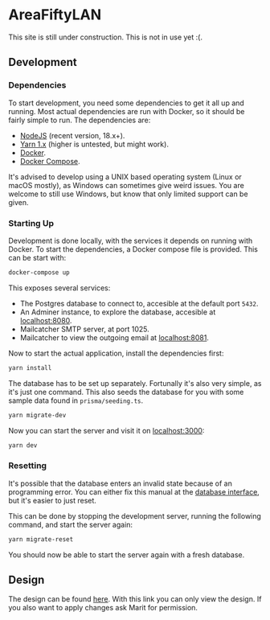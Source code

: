 # AreaFiftyLAN

This site is still under construction. This is not in use yet :(.

## Development

### Dependencies

To start development, you need some dependencies to get it all up and running.
Most actual dependencies are run with Docker, so it should be fairly simple to run.
The dependencies are:

-   [NodeJS](https://nodejs.org/) (recent version, 18.x+).
-   [Yarn 1.x](https://yarnpkg.com/) (higher is untested, but might work).
-   [Docker](https://www.docker.com/).
-   [Docker Compose](https://docs.docker.com/compose/).

It's advised to develop using a UNIX based operating system (Linux or macOS mostly), as Windows can sometimes give weird issues.
You are welcome to still use Windows, but know that only limited support can be given.

### Starting Up

Development is done locally, with the services it depends on running with Docker.
To start the dependencies, a Docker compose file is provided.
This can be start with:

```bash
docker-compose up
```

This exposes several services:

-   The Postgres database to connect to, accesible at the default port `5432`.
-   An Adminer instance, to explore the database, accesible at [localhost:8080](http://localhost:8080).
-   Mailcatcher SMTP server, at port 1025.
-   Mailcatcher to view the outgoing email at [localhost:8081](http://localhost:8081).

Now to start the actual application, install the dependencies first:

```bash
yarn install
```

The database has to be set up separately.
Fortunally it's also very simple, as it's just one command.
This also seeds the database for you with some sample data found in `prisma/seeding.ts`.

```bash
yarn migrate-dev
```

Now you can start the server and visit it on [localhost:3000](http://localhost:3000):

```bash
yarn dev
```

### Resetting

It's possible that the database enters an invalid state because of an programming error.
You can either fix this manual at the [database interface](http://localhost:8080), but it's easier to just reset.

This can be done by stopping the development server, running the following command, and start the server again:

```bash
yarn migrate-reset
```

You should now be able to start the server again with a fresh database.

## Design

The design can be found [here](https://www.figma.com/file/1GiwLujABdQqFEfEoj43uY/Marit-Radder's-team-library).
With this link you can only view the design.
If you also want to apply changes ask Marit for permission.
